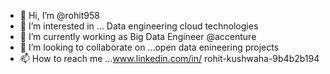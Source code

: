 - 👋 Hi, I’m @rohit958
- 👀 I’m interested in ... Data engineering cloud technologies
- 🌱 I’m currently working as Big Data Engineer @accenture
- 💞️ I’m looking to collaborate on ...open data enineering projects
- 📫 How to reach me ...www.linkedin.com/in/ 
rohit-kushwaha-9b4b2b194


<!---
rohit958/rohit958 is a ✨ special ✨ repository because its `README.md` (this file) appears on your GitHub profile.
You can click the Preview link to take a look at your changes.
--->

